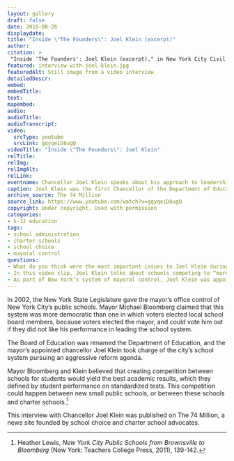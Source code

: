```yaml
--- 
layout: gallery
draft: false
date: 2016-08-26
displaydate: 
title: "Inside \"The Founders\": Joel Klein (excerpt)" 
author: 
citation: >
 "Inside 'The Founders': Joel Klein (excerpt)," in New York City Civil Rights History Project, Accessed: [Month Day, Year], https://nyccivilrightshistory.org/gallery/interview-with-joel-klein.
featured: interview-with-joel-klein.jpg
featuredAlt: Still image from a video interview
detailedDescr: 
embed: 
embedTitle: 
text: 
mapembed: 
audio: 
audioTitle: 
audioTranscript: 
video: 
  srcType: youtube
  srcLink: gqyqeiD8ugQ
videoTitle: "Inside \"The Founders\": Joel Klein"
relTitle: 
relImg: 
relImgAlt: 
relLink: 
eventname: Chancellor Joel Klein speaks about his approach to leadership and school change.
caption: Joel Klein was the first Chancellor of the Department of Education appointed by Mayor Michael Bloomberg under mayoral control. He describes his approach to making change in the city’s schools. 
archive_source: The 74 Million
source_link: https://www.youtube.com/watch?v=gqyqeiD8ugQ
copyright: Under copyright. Used with permission
categories: 
- k-12 education
tags: 
- school administration
- charter schools
- school choice
- mayoral control
questions: 
- What do you think were the most important issues to Joel Klein during the early years of mayoral control?
- In this video clip, Joel Klein talks about schools competing to “earn” their students. He thinks of children and parents as consumers of education and, therefore, schools (like businesses) compete for consumers. Based on this logic, some schools will succeed in attracting consumers (or students) and others will not. Those that do not succeed will be closed down. Thinking about your own experiences as a student, what are the strengths of this idea? What are the weaknesses? 
- As part of New York’s system of mayoral control, Joel Klein was appointed by Mayor Michael Bloomberg to the job of Chancellor. Many other school system leaders are elected or selected by an elected school board. How do you think that mayoral control affects Klein’s approach to his job? How do you think it affects his approach to making changes in the school system?
--- 
```


In 2002, the New York State Legislature gave the mayor’s office control of New York City’s public schools. Mayor Michael Bloomberg claimed that this system was more democratic than one in which voters elected local school board members, because voters elected the mayor, and could vote him out if they did not like his performance in leading the school system.

The Board of Education was renamed the Department of Education, and the mayor’s appointed chancellor Joel Klein took charge of the city’s school system pursuing an aggressive reform agenda.

Mayor Bloomberg and Klein believed that creating competition between schools for students would yield the best academic results, which they defined by student performance on standardized tests. This competition could happen between new small public schools, or between these schools and charter schools.[^1]

This interview with Chancellor Joel Klein was published on The 74 Million, a news site founded by school choice and charter school advocates. 

[^1]: Heather Lewis, *New York City Public Schools from Brownsville to Bloomberg* (New York: Teachers College Press, 2011), 139-142.

